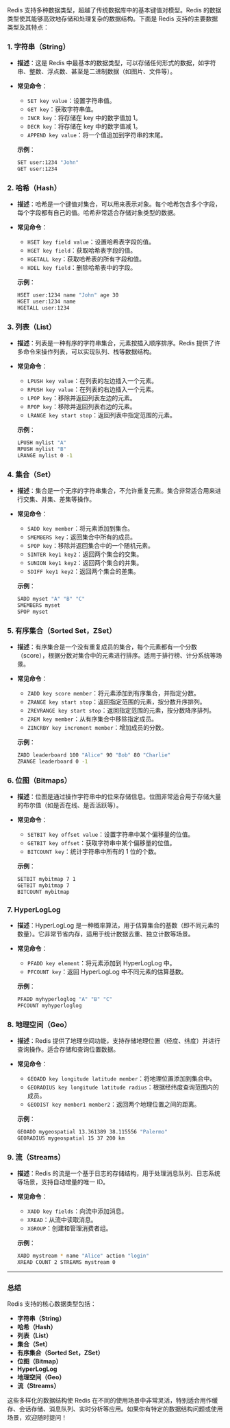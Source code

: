 Redis 支持多种数据类型，超越了传统数据库中的基本键值对模型。Redis 的数据类型使其能够高效地存储和处理复杂的数据结构。下面是 Redis 支持的主要数据类型及其特点：

### 1. **字符串（String）**

- **描述**：这是 Redis 中最基本的数据类型，可以存储任何形式的数据，如字符串、整数、浮点数、甚至是二进制数据（如图片、文件等）。

- **常见命令**：

  - `SET key value`：设置字符串值。
  - `GET key`：获取字符串值。
  - `INCR key`：将存储在 key 中的数字值加 1。
  - `DECR key`：将存储在 key 中的数字值减 1。
  - `APPEND key value`：将一个值追加到字符串的末尾。

  **示例**：

  ```bash
  SET user:1234 "John"
  GET user:1234
  ```

### 2. **哈希（Hash）**

- **描述**：哈希是一个键值对集合，可以用来表示对象。每个哈希包含多个字段，每个字段都有自己的值。哈希非常适合存储对象类型的数据。

- **常见命令**：

  - `HSET key field value`：设置哈希表字段的值。
  - `HGET key field`：获取哈希表字段的值。
  - `HGETALL key`：获取哈希表的所有字段和值。
  - `HDEL key field`：删除哈希表中的字段。

  **示例**：

  ```bash
  HSET user:1234 name "John" age 30
  HGET user:1234 name
  HGETALL user:1234
  ```

### 3. **列表（List）**

- **描述**：列表是一种有序的字符串集合，元素按插入顺序排序。Redis 提供了许多命令来操作列表，可以实现队列、栈等数据结构。

- **常见命令**：

  - `LPUSH key value`：在列表的左边插入一个元素。
  - `RPUSH key value`：在列表的右边插入一个元素。
  - `LPOP key`：移除并返回列表左边的元素。
  - `RPOP key`：移除并返回列表右边的元素。
  - `LRANGE key start stop`：返回列表中指定范围的元素。

  **示例**：

  ```bash
  LPUSH mylist "A"
  RPUSH mylist "B"
  LRANGE mylist 0 -1
  ```

### 4. **集合（Set）**

- **描述**：集合是一个无序的字符串集合，不允许重复元素。集合非常适合用来进行交集、并集、差集等操作。

- **常见命令**：

  - `SADD key member`：将元素添加到集合。
  - `SMEMBERS key`：返回集合中所有的成员。
  - `SPOP key`：移除并返回集合中的一个随机元素。
  - `SINTER key1 key2`：返回两个集合的交集。
  - `SUNION key1 key2`：返回两个集合的并集。
  - `SDIFF key1 key2`：返回两个集合的差集。

  **示例**：

  ```bash
  SADD myset "A" "B" "C"
  SMEMBERS myset
  SPOP myset
  ```

### 5. **有序集合（Sorted Set，ZSet）**

- **描述**：有序集合是一个没有重复成员的集合，每个元素都有一个分数（score），根据分数对集合中的元素进行排序。适用于排行榜、计分系统等场景。

- **常见命令**：

  - `ZADD key score member`：将元素添加到有序集合，并指定分数。
  - `ZRANGE key start stop`：返回指定范围的元素，按分数升序排列。
  - `ZREVRANGE key start stop`：返回指定范围的元素，按分数降序排列。
  - `ZREM key member`：从有序集合中移除指定成员。
  - `ZINCRBY key increment member`：增加成员的分数。

  **示例**：

  ```bash
  ZADD leaderboard 100 "Alice" 90 "Bob" 80 "Charlie"
  ZRANGE leaderboard 0 -1
  ```

### 6. **位图（Bitmaps）**

- **描述**：位图是通过操作字符串中的位来存储信息。位图非常适合用于存储大量的布尔值（如是否在线、是否活跃等）。

- **常见命令**：

  - `SETBIT key offset value`：设置字符串中某个偏移量的位值。
  - `GETBIT key offset`：获取字符串中某个偏移量的位值。
  - `BITCOUNT key`：统计字符串中所有的 1 位的个数。

  **示例**：

  ```bash
  SETBIT mybitmap 7 1
  GETBIT mybitmap 7
  BITCOUNT mybitmap
  ```

### 7. **HyperLogLog**

- **描述**：HyperLogLog 是一种概率算法，用于估算集合的基数（即不同元素的数量）。它非常节省内存，适用于统计数据去重、独立计数等场景。

- **常见命令**：

  - `PFADD key element`：将元素添加到 HyperLogLog 中。
  - `PFCOUNT key`：返回 HyperLogLog 中不同元素的估算基数。

  **示例**：

  ```bash
  PFADD myhyperloglog "A" "B" "C"
  PFCOUNT myhyperloglog
  ```

### 8. **地理空间（Geo）**

- **描述**：Redis 提供了地理空间功能，支持存储地理位置（经度、纬度）并进行查询操作。适合存储和查询位置数据。

- **常见命令**：

  - `GEOADD key longitude latitude member`：将地理位置添加到集合中。
  - `GEORADIUS key longitude latitude radius`：根据经纬度查询范围内的成员。
  - `GEODIST key member1 member2`：返回两个地理位置之间的距离。

  **示例**：

  ```bash
  GEOADD mygeospatial 13.361389 38.115556 "Palermo"
  GEORADIUS mygeospatial 15 37 200 km
  ```

### 9. **流（Streams）**

- **描述**：Redis 的流是一个基于日志的存储结构，用于处理消息队列、日志系统等场景，支持自动增量的唯一 ID。

- **常见命令**：

  - `XADD key fields`：向流中添加消息。
  - `XREAD`：从流中读取消息。
  - `XGROUP`：创建和管理消费者组。

  **示例**：

  ```bash
  XADD mystream * name "Alice" action "login"
  XREAD COUNT 2 STREAMS mystream 0
  ```

------

### 总结

Redis 支持的核心数据类型包括：

- **字符串（String）**
- **哈希（Hash）**
- **列表（List）**
- **集合（Set）**
- **有序集合（Sorted Set，ZSet）**
- **位图（Bitmap）**
- **HyperLogLog**
- **地理空间（Geo）**
- **流（Streams）**

这些多样化的数据结构使 Redis 在不同的使用场景中非常灵活，特别适合用作缓存、会话存储、消息队列、实时分析等应用。如果你有特定的数据结构问题或使用场景，欢迎随时提问！